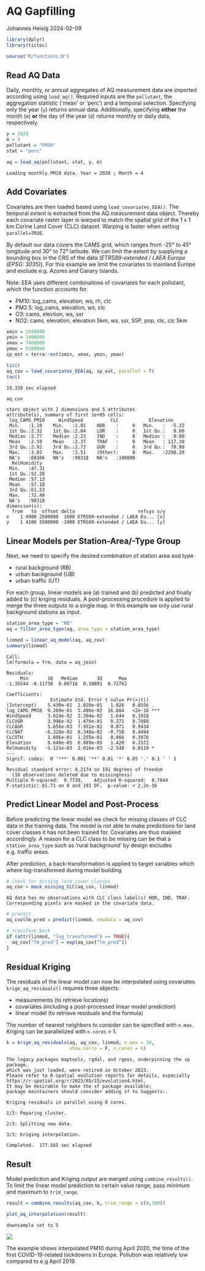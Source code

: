 # AQ Gapfilling
Johannes Heisig
2024-02-09

``` r
library(dplyr)
library(tictoc)

source("R/functions.R")
```

## Read AQ Data

Daily, monthly, or annual aggregates of AQ measurement data are imported
according using `load_aq()`. Required inputs are the `pollutant`, the
aggregation statistic (‘mean’ or ‘perc’) and a temporal selection.
Specifying only the year (`y`) returns annual data. Additionally,
specifying **either** the month (`m`) **or** the day of the year (`d`)
returns monthly or daily data, respectively.

``` r
y = 2020
m = 4
pollutant = "PM10"
stat = "perc"

aq = load_aq(pollutant, stat, y, m) 
```

    Loading monthly PM10 data. Year = 2020 ; Month = 4

## Add Covariates

Covariates are then loaded based using `load_covariates_EEA()`. The
temporal extent is extracted from the AQ measurement data object.
Thereby each covariate raster layer is warped to match the spatial grid
of the 1 x 1 km Corine Land Cover (CLC) dataset. Warping is faster when
setting `parallel=TRUE`.

By default our data covers the CAMS grid, which ranges from -25° to 45°
longitude and 30° to 72° latitude. We can limit the extent by supplying
a bounding box in the CRS of the data (*ETRS89-extended / LAEA Europe
(EPSG: 3035)*). For this example we limit the covariates to mainland
Europe and exclude e.g. Azores and Canary Islands.

Note: EEA uses different combinations of covariates for each pollutant,
which the function accounts for.

- PM10: log_cams, elevation, ws, rh, clc
- PM2.5: log_cams, elevation, ws, clc
- O3: cams, elevtion, ws, ssr
- NO2: cams, elevation, elevation 5km, ws, ssr, S5P, pop, clc, clc 5km

``` r
xmin = 2500000
ymin = 1400000
xmax = 7400000 
ymax = 5500000 
sp_ext = terra::ext(xmin, xmax, ymin, ymax)

tic()
aq_cov = load_covariates_EEA(aq, sp_ext, parallel = T)
toc()
```

    19.339 sec elapsed

``` r
aq_cov
```

    stars object with 2 dimensions and 5 attributes
    attribute(s), summary of first 1e+05 cells:
     log_CAMS_PM10     WindSpeed          CLC           Elevation      
     Min.   :1.19    Min.   :1.91    HDR    :     0   Min.   :  -5.22  
     1st Qu.:2.32    1st Qu.:2.04    LDR    :     0   1st Qu.:   0.00  
     Median :2.77    Median :2.23    IND    :     0   Median :   0.00  
     Mean   :2.59    Mean   :2.37    TRAF   :     0   Mean   : 117.38  
     3rd Qu.:2.92    3rd Qu.:2.72    UGR    :     0   3rd Qu.:  78.98  
     Max.   :3.03    Max.   :3.51    (Other):     0   Max.   :2298.20  
     NA's   :68166   NA's   :98318   NA's   :100000                    
      RelHumidity   
     Min.   :47.31  
     1st Qu.:52.28  
     Median :57.13  
     Mean   :57.18  
     3rd Qu.:61.53  
     Max.   :72.49  
     NA's   :98318  
    dimension(s):
      from   to  offset delta                       refsys x/y
    x    1 4900 2500000  1000 ETRS89-extended / LAEA Eu... [x]
    y    1 4100 5500000 -1000 ETRS89-extended / LAEA Eu... [y]

## Linear Models per Station-Area/-Type Group

Next, we need to specify the desired combination of station area and
type

- rural background (RB)
- urban background (UB)
- urban traffic (UT)

For each group, linear models are (a) trained and (b) predicted and
finally added to (c) kriging residuals. A post-processing procedure is
applied to merge the three outputs to a single map. In this example we
only use rural background stations as input.

``` r
station_area_type = "RB"
aq = filter_area_type(aq, area_type = station_area_type)              

linmod = linear_aq_model(aq, aq_cov)
summary(linmod)
```


    Call:
    lm(formula = frm, data = aq_join)

    Residuals:
         Min       1Q   Median       3Q      Max 
    -1.35544 -0.11738  0.00716  0.10891  0.72762 

    Coefficients:
                    Estimate Std. Error t value Pr(>|t|)    
    (Intercept)    5.430e-01  2.820e-01   1.926   0.0556 .  
    log_CAMS_PM10  9.269e-01  5.490e-02  16.884   <2e-16 ***
    WindSpeed      3.624e-02  2.204e-02   1.644   0.1018    
    CLCUGR         3.996e-02  1.476e-01   0.271   0.7868    
    CLCAGR         5.656e-03  7.951e-02   0.071   0.9434    
    CLCNAT        -6.328e-02  8.348e-02  -0.758   0.4494    
    CLCOTH         1.086e-01  1.255e-01   0.866   0.3876    
    Elevation      8.648e-05  6.089e-05   1.420   0.1572    
    RelHumidity   -5.121e-03  2.016e-03  -2.540   0.0119 *  
    ---
    Signif. codes:  0 '***' 0.001 '**' 0.01 '*' 0.05 '.' 0.1 ' ' 1

    Residual standard error: 0.2174 on 191 degrees of freedom
      (16 observations deleted due to missingness)
    Multiple R-squared:  0.7739,    Adjusted R-squared:  0.7644 
    F-statistic: 81.71 on 8 and 191 DF,  p-value: < 2.2e-16

## Predict Linear Model and Post-Process

Before predicting the linear model we check for missing classes of CLC
data in the training data. The model is not able to make predictions for
land cover classes it has not been trained for. Covariates are thus
masked accordingly. A reason for a CLC class to be missing can be that a
`station_area_type` such as ‘rural background’ by design excludes
e.g. traffic areas.

After prediction, a back-transformation is applied to target variables
which where log-transformed during model building.

``` r
# check for missing land cover classes 
aq_cov = mask_missing_CLC(aq_cov, linmod)
```

    AQ data has no observations with CLC class label(s) HDR, IND, TRAF.
    Corresponding pixels are masked in the covariate data.

``` r
# predict
aq_cov$lm_pred = predict(linmod, newdata = aq_cov)

# transform back
if (attr(linmod, "log_transformed") == TRUE){
  aq_cov["lm_pred"] = exp(aq_cov["lm_pred"])
}
```

## Residual Kriging

The residuals of the linear model can now be interpolated using
covariates. `krige_aq_residuals()` requires three objects:

- measurements (to retrieve locations)
- covariates (including a post-processed linear model prediction)
- linear model (to retrieve residuals and the formula)

The number of nearest neighbors to consider can be specified with
`n.max`. Kriging can be parallelized with `n.cores` \> 1.

``` r
k = krige_aq_residuals(aq, aq_cov, linmod, n.max = 10, 
                       show.vario = F, n.cores = 8)
```

    The legacy packages maptools, rgdal, and rgeos, underpinning the sp package,
    which was just loaded, were retired in October 2023.
    Please refer to R-spatial evolution reports for details, especially
    https://r-spatial.org/r/2023/05/15/evolution4.html.
    It may be desirable to make the sf package available;
    package maintainers should consider adding sf to Suggests:.

    Kriging residuals in parallel using 8 cores.

    1/3: Peparing cluster.

    2/3: Splitting new data.

    3/3: Kriging interpolation.

    Completed.  177.565 sec elapsed

## Result

Model prediction and Kriging output are merged using
`combine_results()`. To limit the linear model prediction to certain
value range, pass minimum and maximum to `trim_range`.

``` r
result = combine_results(aq_cov, k, trim_range = c(0,100))

plot_aq_interpolation(result)
```

    downsample set to 5

![](AQ_interpolation_demo_files/figure-commonmark/plot-1.png)

The example shows interpolated PM10 during April 2020, the time of the
first COVID-19-related lockdowns in Europe. Pollution was relatively low
compared to e.g April 2019.
